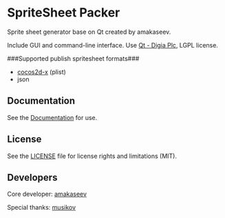 # SpriteSheet Packer
Sprite sheet generator base on Qt created by amakaseev.

Include GUI and command-line interface.
Use [Qt - Digia Plc](http://qt-project.org), LGPL license.


###Supported publish spritesheet formats###
* [cocos2d-x](http://www.cocos2d-x.org) (plist)
* json


## Documentation
See the [Documentation](http://amakaseev.github.io/sprite-sheet-packer) for use.


## License

See the [LICENSE](LICENSE.md) file for license rights and limitations (MIT).


## Developers
Core developer: [amakaseev](https://github.com/amakaseev)

Special thanks: [musikov](https://github.com/musikov)